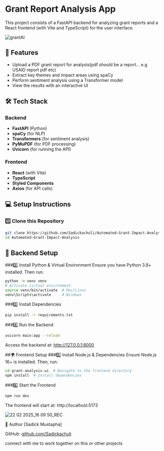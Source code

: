 # **Grant Report Analysis App**

This project consists of a FastAPI backend for analyzing grant reports and a React frontend (with Vite and TypeScript) for the user interface.

![grantAI](https://github.com/user-attachments/assets/764c9988-086d-47da-9047-13955c2a7203)

## 🚀 Features
- Upload a PDF grant report for analysis(pdf should be a report... e.g USAID report pdf etc)
- Extract key themes and impact areas using spaCy
- Perform sentiment analysis using a Transformer model
- View the results with an interactive UI

## 🛠️ Tech Stack

### Backend
- **FastAPI** (Python)
- **spaCy** (for NLP)
- **Transformers** (for sentiment analysis)
- **PyMuPDF** (for PDF processing)
- **Uvicorn** (for running the API)

### Frontend
- **React** (with Vite)
- **TypeScript**
- **Styled Components**
- **Axios** (for API calls)

## 💻 Setup Instructions

### 1️⃣ Clone this Repository
```sh
git clone https://github.com/Sadickachuli/Automated-Grant-Impact-Analysis.git
cd Automated-Grant-Impact-Analysis
```
## 📌 Backend Setup
###2️⃣ Install Python & Virtual Environment
Ensure you have Python 3.8+ installed. Then run:
```sh
python -m venv venv
# Activate virtual environment:
source venv/bin/activate  # Mac/Linux
venv\Scripts\activate     # Windows
```
###3️⃣ Install Dependencies
```sh
pip install -r requirements.txt
```
###4️⃣ Run the Backend
```sh
uvicorn main:app --reload
```
Access the backend at: http://127.0.0.1:8000

##🌍 Frontend Setup
###5️⃣ Install Node.js & Dependencies
Ensure Node.js 16+ is installed.
Then, run:
```sh
cd grant-analysis-ui  # Navigate to the frontend directory
npm install  # Install dependencies
```
###6️⃣ Start the Frontend
```sh
npm run dev
```
The frontend will start at:
http://localhost:5173


![22 02 2025_16 09 50_REC](https://github.com/user-attachments/assets/ba5830fb-c854-4d22-8aea-6f0c0cf4db5a)



👤 Author
[Sadick Mustapha]

GitHub: [ github.com/Sadickachuli](https://github.com/Sadickachuli)

connect with me to work together on this or other projects
